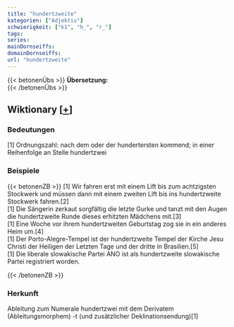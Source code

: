 ```yaml
---
title: "hundertzweite"
kategorien: ["Adjektiv"]
schwierigkeit: ["k1", "h_", "r_"]
tags:
series:
mainDornseiffs:
domainDornseiffs:
url: "hundertzweite"
---
```


{{< betonenÜbs >}}
**Übersetzung:**  
{{< /betonenÜbs >}}

## Wiktionary [[+](https://de.wiktionary.org/wiki/hundertzweite)]

### Bedeutungen
[1] Ordnungszahl: nach dem oder der hundertersten kommend; in einer Reihenfolge an Stelle hundertzwei  

### Beispiele
{{< betonenZB >}}
[1] Wir fahren erst mit einem Lift bis zum achtzigsten Stockwerk und müssen dann mit einem zweiten Lift bis ins hundertzweite Stockwerk fahren.[2]  
[1] Die Sängerin zerkaut sorgfältig die letzte Gurke und tanzt mit den Augen die hundertzweite Runde dieses erhitzten Mädchens mit.[3]  
[1] Eine Woche vor ihrem hundertzweiten Geburtstag zog sie in ein anderes Heim um.[4]  
[1] Der Porto-Alegre-Tempel ist der hundertzweite Tempel der Kirche Jesu Christi der Heiligen der Letzten Tage und der dritte in Brasilien.[5]  
[1] Die liberale slowakische Partei ANO ist als hundertzweite slowakische Partei registriert worden.  

{{< /betonenZB >}}
### Herkunft
Ableitung zum Numerale hundertzwei mit dem Derivatem (Ableitungsmorphem) -t (und zusätzlicher Deklinationsendung)[1]  


